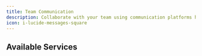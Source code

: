 ```yaml
---
title: Team Communication
description: Collaborate with your team using communication platforms hosted on Iranian infrastructure.
icon: i-lucide-messages-square
---
```


## Available Services
